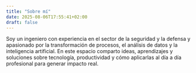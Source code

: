 ```yaml
---
title: "Sobre mí"
date: 2025-08-06T17:55:41+02:00
draft: false
---
```


Soy un ingeniero con experiencia en el sector de la seguridad y la defensa y apasionado por la transformación de procesos, el análisis de datos y la inteligencia artificial. En este espacio comparto ideas, aprendizajes y soluciones sobre tecnología, productividad y cómo aplicarlas al día a día profesional para generar impacto real.
